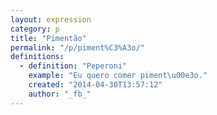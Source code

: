 ```yaml
---
layout: expression
category: p
title: "Pimentão"
permalink: "/p/piment%C3%A3o/"
definitions:
  - definition: "Peperoni"
    example: "Eu quero comer piment\u00e3o."
    created: "2014-04-30T13:57:12"
    author: "_fb_"
---
```

